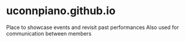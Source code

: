 # uconnpiano.github.io
Place to showcase events and revisit past performances
Also used for communication between members
